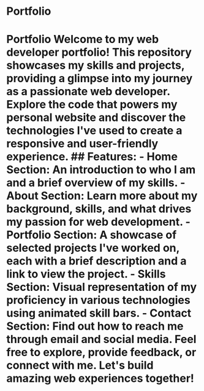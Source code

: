 # Portfolio
 # Portfolio  Welcome to my web developer portfolio! This repository showcases my skills and projects, providing a glimpse into my journey as a passionate web developer. Explore the code that powers my personal website and discover the technologies I've used to create a responsive and user-friendly experience.  ## Features:  - **Home Section:** An introduction to who I am and a brief overview of my skills. - **About Section:** Learn more about my background, skills, and what drives my passion for web development. - **Portfolio Section:** A showcase of selected projects I've worked on, each with a brief description and a link to view the project. - **Skills Section:** Visual representation of my proficiency in various technologies using animated skill bars. - **Contact Section:** Find out how to reach me through email and social media.  Feel free to explore, provide feedback, or connect with me. Let's build amazing web experiences together! 

